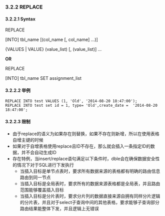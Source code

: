 ###  3.2.2 REPLACE

#### 3.2.2.1 Syntax

REPLACE 

[INTO] tbl_name [(col_name [, col_name] ...)]

{VALUES | VALUE} (value_list) [, (value_list)] ...     

**OR**
                 
REPLACE 

[INTO] tbl_name SET assignment_list

#### 3.2.2.2 举例

```
REPLACE INTO test VALUES (1, 'Old', '2014-08-20 18:47:00');
REPLACE INTO test set id = 1, type= 'Old',create_date =  '2014-08-20 18:47:00';
```

#### 3.2.2.3 限制
* 由于replace的语义为如果存在则替换，如果不存在则新增，所以在使用表格自增主键的时候
* 如果对于自增表格使用replace且ID不存在，那么就会插入一条指定ID的数据，并不会自动生成ID
* 存在特例，当insert/replace语句满足以下条件时，dble会在确保数据安全性的情况下对于SQL进行下发执行
  + 当插入目标是单节点表时，要求所有数据来源的表格都有明确的路由信息路由到同一节点
  + 当插入目标是全局表时，要求所有的数据来源表格都是全局表，并且路由范围能够覆盖插入目标
  + 当插入目标是分片表时，要求分片列的数据直接来源自拥有同样分片逻辑的分片表，并且对于select子查询中间的其他表格，要求能够子查询部分路由结果能整体下发，并且逻辑上无错误

